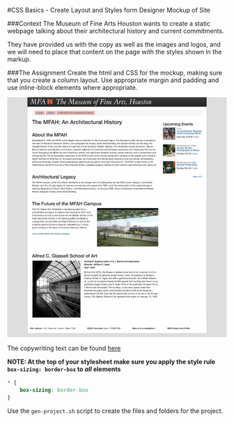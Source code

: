 #CSS Basics - Create Layout and Styles form Designer Mockup of Site

###Context
The Museum of Fine Arts Houston wants to create a static webpage talking about their architectural history and current commitments.  

They have provided us with the copy as well as the images and logos, and we will need to place that content on the page with the styles shown in the markup.

###The Assignment
Create the html and CSS for the mockup, making sure that you create a column layout. Use appropriate margin and padding and use inline-block elements where appropriate.

![mockup](./mfah-simple-column-layout-mockup.png)

The copywriting text can be found [here](./mfah-architecture-site-copy.txt)

**NOTE: At the top of your stylesheet make sure you apply the style rule `box-sizing: border-box` to *all* elements**

```css
* {
    box-sizing: border-box
}
```

Use the `gen-project.sh` script to create the files and folders for the project. 
